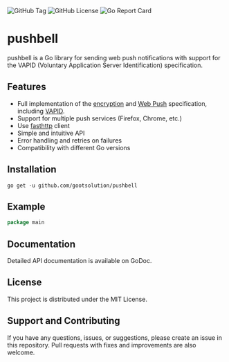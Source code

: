 ![GitHub Tag](https://img.shields.io/github/v/tag/gootsolution/pushbell?style=flat)
![GitHub License](https://img.shields.io/github/license/gootsolution/pushbell)
![Go Report Card](https://goreportcard.com/badge/github.com/gootsolution/pushbell)

# pushbell

pushbell is a Go library for sending web push notifications with support
for the VAPID (Voluntary Application Server Identification) specification.

## Features

- Full implementation of the [encryption](https://datatracker.ietf.org/doc/html/rfc8291)
  and [Web Push](https://datatracker.ietf.org/doc/html/rfc8030) specification,
  including [VAPID](https://datatracker.ietf.org/doc/html/rfc8292).
- Support for multiple push services (Firefox, Chrome, etc.)
- Use [fasthttp](https://github.com/valyala/fasthttp) client
- Simple and intuitive API
- Error handling and retries on failures
- Compatibility with different Go versions

## Installation

```shell
go get -u github.com/gootsolution/pushbell
```

## Example

```go
package main
```

## Documentation

Detailed API documentation is available on GoDoc.

## License

This project is distributed under the MIT License.

## Support and Contributing

If you have any questions, issues, or suggestions, please create an issue in this repository. Pull requests with fixes
and improvements are also welcome.